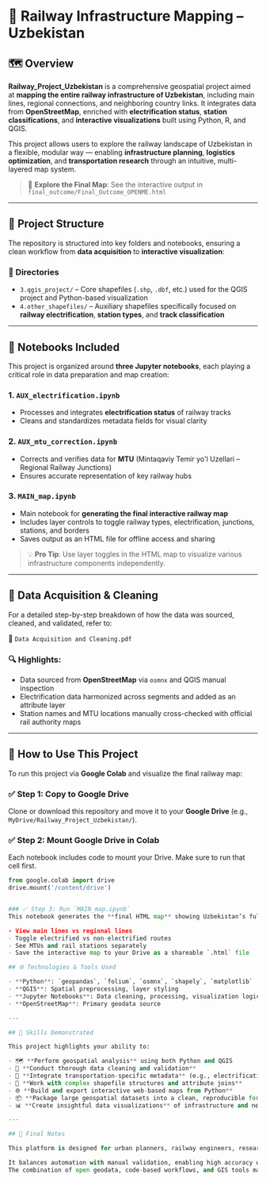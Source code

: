 # 🚆 Railway Infrastructure Mapping – Uzbekistan

## 🗺️ Overview

**Railway_Project_Uzbekistan** is a comprehensive geospatial project aimed at **mapping the entire railway infrastructure of Uzbekistan**, including main lines, regional connections, and neighboring country links. It integrates data from **OpenStreetMap**, enriched with **electrification status**, **station classifications**, and **interactive visualizations** built using Python, R, and QGIS.

This project allows users to explore the railway landscape of Uzbekistan in a flexible, modular way — enabling **infrastructure planning**, **logistics optimization**, and **transportation research** through an intuitive, multi-layered map system.

> 📍 **Explore the Final Map**: See the interactive output in `final_outcome/Final_Outcome_OPENME.html`

---

## 📂 Project Structure

The repository is structured into key folders and notebooks, ensuring a clean workflow from **data acquisition** to **interactive visualization**:

### 📁 Directories

- `3.qgis_project/` – Core shapefiles (`.shp`, `.dbf`, etc.) used for the QGIS project and Python-based visualization  
- `4.other_shapefiles/` – Auxiliary shapefiles specifically focused on **railway electrification**, **station types**, and **track classification**

---

## 📒 Notebooks Included

This project is organized around **three Jupyter notebooks**, each playing a critical role in data preparation and map creation:

### 1. `AUX_electrification.ipynb`
- Processes and integrates **electrification status** of railway tracks
- Cleans and standardizes metadata fields for visual clarity

### 2. `AUX_mtu_correction.ipynb`
- Corrects and verifies data for **MTU** (Mintaqaviy Temir yo'l Uzellari – Regional Railway Junctions)
- Ensures accurate representation of key railway hubs

### 3. `MAIN_map.ipynb`
- Main notebook for **generating the final interactive railway map**
- Includes layer controls to toggle railway types, electrification, junctions, stations, and borders
- Saves output as an HTML file for offline access and sharing

> 💡 **Pro Tip**: Use layer toggles in the HTML map to visualize various infrastructure components independently.

---

## 🧹 Data Acquisition & Cleaning

For a detailed step-by-step breakdown of how the data was sourced, cleaned, and validated, refer to:

📄 `Data Acquisition and Cleaning.pdf`

### 🔍 Highlights:

- Data sourced from **OpenStreetMap** via `osmnx` and QGIS manual inspection
- Electrification data harmonized across segments and added as an attribute layer
- Station names and MTU locations manually cross-checked with official rail authority maps

---

## 🚀 How to Use This Project

To run this project via **Google Colab** and visualize the final railway map:

### ✅ Step 1: Copy to Google Drive
Clone or download this repository and move it to your **Google Drive** (e.g., `MyDrive/Railway_Project_Uzbekistan/`).

### ✅ Step 2: Mount Google Drive in Colab
Each notebook includes code to mount your Drive. Make sure to run that cell first.


```python
from google.colab import drive
drive.mount('/content/drive')


### ✅ Step 3: Run `MAIN_map.ipynb`
This notebook generates the **final HTML map** showing Uzbekistan’s full railway infrastructure. You'll be able to:

- View main lines vs regional lines
- Toggle electrified vs non-electrified routes
- See MTUs and rail stations separately
- Save the interactive map to your Drive as a shareable `.html` file

## 🌐 Technologies & Tools Used

- **Python**: `geopandas`, `folium`, `osmnx`, `shapely`, `matplotlib`
- **QGIS**: Spatial preprocessing, layer styling  
- **Jupyter Notebooks**: Data cleaning, processing, visualization logic  
- **OpenStreetMap**: Primary geodata source

---

## 🧠 Skills Demonstrated

This project highlights your ability to:

- 🗺️ **Perform geospatial analysis** using both Python and QGIS  
- 🧹 **Conduct thorough data cleaning and validation**  
- 🚦 **Integrate transportation-specific metadata** (e.g., electrification, MTU, stations)  
- 🧩 **Work with complex shapefile structures and attribute joins**  
- 🌐 **Build and export interactive web-based maps from Python**  
- 📦 **Package large geospatial datasets into a clean, reproducible format**  
- 📊 **Create insightful data visualizations** of infrastructure and network elements

---

## 📝 Final Notes

This platform is designed for urban planners, railway engineers, researchers, and students who are interested in understanding the structure of Uzbekistan’s railway network in depth.

It balances automation with manual validation, enabling high accuracy while maintaining reproducibility.  
The combination of open geodata, code-based workflows, and GIS tools makes this a scalable foundation for **future transport modeling and planning initiatives**.
